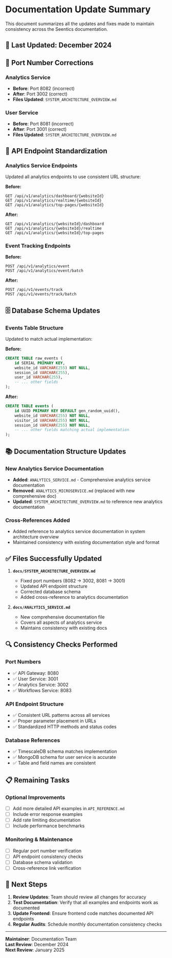 # Documentation Update Summary

This document summarizes all the updates and fixes made to maintain consistency across the Seentics documentation.

## 📅 Last Updated: December 2024

## 🔧 **Port Number Corrections**

### **Analytics Service**
- **Before**: Port 8082 (incorrect)
- **After**: Port 3002 (correct)
- **Files Updated**: `SYSTEM_ARCHITECTURE_OVERVIEW.md`

### **User Service**
- **Before**: Port 8081 (incorrect)
- **After**: Port 3001 (correct)
- **Files Updated**: `SYSTEM_ARCHITECTURE_OVERVIEW.md`

## 🔗 **API Endpoint Standardization**

### **Analytics Service Endpoints**
Updated all analytics endpoints to use consistent URL structure:

**Before:**
```
GET /api/v1/analytics/dashboard/{websiteId}
GET /api/v1/analytics/realtime/{websiteId}
GET /api/v1/analytics/top-pages/{websiteId}
```

**After:**
```
GET /api/v1/analytics/{websiteId}/dashboard
GET /api/v1/analytics/{websiteId}/realtime
GET /api/v1/analytics/{websiteId}/top-pages
```

### **Event Tracking Endpoints**
**Before:**
```
POST /api/v1/analytics/event
POST /api/v1/analytics/event/batch
```

**After:**
```
POST /api/v1/events/track
POST /api/v1/events/track/batch
```

## 🗄️ **Database Schema Updates**

### **Events Table Structure**
Updated to match actual implementation:

**Before:**
```sql
CREATE TABLE raw_events (
    id SERIAL PRIMARY KEY,
    website_id VARCHAR(255) NOT NULL,
    session_id VARCHAR(255),
    user_id VARCHAR(255),
    -- ... other fields
);
```

**After:**
```sql
CREATE TABLE events (
    id UUID PRIMARY KEY DEFAULT gen_random_uuid(),
    website_id VARCHAR(255) NOT NULL,
    visitor_id VARCHAR(255) NOT NULL,
    session_id VARCHAR(255) NOT NULL,
    -- ... other fields matching actual implementation
);
```

## 📚 **Documentation Structure Updates**

### **New Analytics Service Documentation**
- **Added**: `ANALYTICS_SERVICE.md` - Comprehensive analytics service documentation
- **Removed**: `ANALYTICS_MICROSERVICE.md` (replaced with new comprehensive doc)
- **Updated**: `SYSTEM_ARCHITECTURE_OVERVIEW.md` to reference new analytics documentation

### **Cross-References Added**
- Added reference to analytics service documentation in system architecture overview
- Maintained consistency with existing documentation style and format

## ✅ **Files Successfully Updated**

1. **`docs/SYSTEM_ARCHITECTURE_OVERVIEW.md`**
   - Fixed port numbers (8082 → 3002, 8081 → 3001)
   - Updated API endpoint structure
   - Corrected database schema
   - Added cross-reference to analytics documentation

2. **`docs/ANALYTICS_SERVICE.md`**
   - New comprehensive documentation file
   - Covers all aspects of analytics service
   - Maintains consistency with existing docs

## 🔍 **Consistency Checks Performed**

### **Port Numbers**
- ✅ API Gateway: 8080
- ✅ User Service: 3001
- ✅ Analytics Service: 3002
- ✅ Workflows Service: 8083

### **API Endpoint Structure**
- ✅ Consistent URL patterns across all services
- ✅ Proper parameter placement in URLs
- ✅ Standardized HTTP methods and status codes

### **Database References**
- ✅ TimescaleDB schema matches implementation
- ✅ MongoDB schema for user service is accurate
- ✅ Table and field names are consistent

## 📋 **Remaining Tasks**

### **Optional Improvements**
- [ ] Add more detailed API examples in `API_REFERENCE.md`
- [ ] Include error response examples
- [ ] Add rate limiting documentation
- [ ] Include performance benchmarks

### **Monitoring & Maintenance**
- [ ] Regular port number verification
- [ ] API endpoint consistency checks
- [ ] Database schema validation
- [ ] Cross-reference link verification

## 🚀 **Next Steps**

1. **Review Updates**: Team should review all changes for accuracy
2. **Test Documentation**: Verify that all examples and endpoints work as documented
3. **Update Frontend**: Ensure frontend code matches documented API endpoints
4. **Regular Audits**: Schedule monthly documentation consistency checks

---

**Maintainer**: Documentation Team  
**Last Review**: December 2024  
**Next Review**: January 2025
